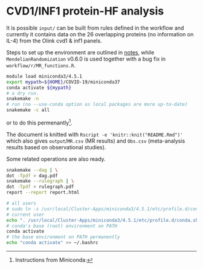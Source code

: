 # CVD1/INF1 protein-HF analysis

It is possible `input/` can be built from rules defined in the workflow and currently it contains data on the 26 overlapping proteins (no information on IL-4) from the Olink cvd1 & inf1 panels.

Steps to set up the environment are outlined in [notes](notes/README.md), while `MendelianRandomization` v0.6.0 is used together with a bug fix in `workflow/r/MR_functions.R`.


```bash
module load miniconda3/4.5.1
export mypath=${HOME}/COVID-19/miniconda37
conda activate ${mypath}
# a dry run.
snakemake -n
# run (no --use-conda option as local packages are more up-to-date)
snakemake -c all
```

or to do this permenantly[^perm].

The document is knitted with `Rscript -e 'knitr::knit("README.Rmd")'` which also gives `output`/`MR.csv` (MR results) and `Obs.csv` (meta-analysis results based on observational studies).

Some related operations are also ready.

```bash
snakemake --dag | \
dot -Tpdf > dag.pdf
snakemake --rulegraph | \
dot -Tpdf > rulegraph.pdf
report --report report.html
```

[^perm]: Instructions from Miniconda:
```bash
# all users
# sudo ln -s /usr/local/Cluster-Apps/miniconda3/4.5.1/etc/profile.d/conda.sh /etc/profile.d/conda.sh
# current user
echo ". /usr/local/Cluster-Apps/miniconda3/4.5.1/etc/profile.d/conda.sh" >> ~/.bashrc
# conda's base (root) environment on PATH
conda activate
# the base environment on PATH permanently
echo "conda activate" >> ~/.bashrc
```
